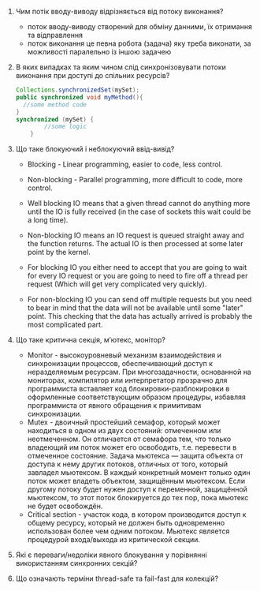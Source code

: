 
  1. Чим потік вводу-виводу відрізняється від потоку виконання?
     - поток вводу-виводу створений для обміну данними, їх отримання та відправлення
     - поток виконання це певна робота (задача) яку треба виконати, за можливості паралельно із іншою задачею
  2. В яких випадках та яким чином слід синхронізовувати потоки виконання при доступі до спільних ресурсів?
    
      ```java
      Collections.synchronizedSet(mySet);
      public synchronized void myMethod(){
        //some method code
      }
      synchronized (mySet) {
              //some logic
          } 
      ```
  3. Що таке блокуючий і неблокуючий ввід-вивід? 
      -  Blocking - Linear programming, easier to code, less control.
      -  Non-blocking - Parallel programming, more difficult to code, more control.
      
      - Well blocking IO means that a given thread cannot do anything more until the IO is fully received (in the case of sockets this wait could be a long time).
      - Non-blocking IO means an IO request is queued straight away and the function returns. The actual IO is then processed at some later point by the kernel.
      - For blocking IO you either need to accept that you are going to wait for every IO request or you are going to need to fire off a thread per request (Which will get very complicated very quickly).
      - For non-blocking IO you can send off multiple requests but you need to bear in mind that the data will not be available until some "later" point. This checking that the data has actually arrived is probably the most complicated part.
  
  4. Що таке критична секція, м’ютекс, монітор?
      - Monitor - высокоуровневый механизм взаимодействия и синхронизации процессов, обеспечивающий доступ к неразделяемым ресурсам.
        При многозадачности, основанной на мониторах, компилятор или интерпретатор прозрачно для программиста вставляет код блокировки-разблокировки в оформленные соответствующим образом процедуры, избавляя программиста от явного обращения к примитивам синхронизации.
      - Mutex - двоичный простейший семафор, который может находиться в одном из двух состояний: отмеченном или неотмеченном. Он отличается от семафора тем, что только владеющий им поток может его освободить, т.е. перевести в отмеченное состояние.
        Задача мьютекса — защита объекта от доступа к нему других потоков, отличных от того, который завладел мьютексом.
        В каждый конкретный момент только один поток может владеть объектом, защищённым мьютексом.
        Если другому потоку будет нужен доступ к переменной, защищённой мьютексом, то этот поток блокируется до тех пор, пока мьютекс не будет освобождён.
      - Critical section - участок кода, в котором производится доступ к общему ресурсу, который не должен быть одновременно использован более чем одним потоком.
        Мьютекс является процедурой входа/выхода из критической секции.

  5. Які є переваги/недоліки явного блокування у порівнянні використанням синхронних секцій?

  6. Що означають терміни thread-safe та fail-fast для колекцій?
